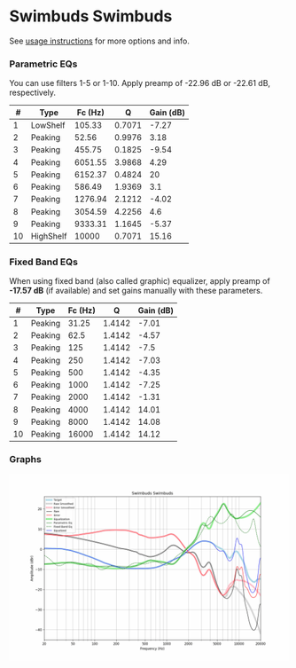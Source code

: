 # Swimbuds Swimbuds
See [usage instructions](https://github.com/jaakkopasanen/AutoEq#usage) for more options and info.

### Parametric EQs
You can use filters 1-5 or 1-10. Apply preamp of -22.96 dB or -22.61 dB, respectively.

|   # | Type      |   Fc (Hz) |      Q |   Gain (dB) |
|-----|-----------|-----------|--------|-------------|
|   1 | LowShelf  |    105.33 | 0.7071 |       -7.27 |
|   2 | Peaking   |     52.56 | 0.9976 |        3.18 |
|   3 | Peaking   |    455.75 | 0.1825 |       -9.54 |
|   4 | Peaking   |   6051.55 | 3.9868 |        4.29 |
|   5 | Peaking   |   6152.37 | 0.4824 |       20    |
|   6 | Peaking   |    586.49 | 1.9369 |        3.1  |
|   7 | Peaking   |   1276.94 | 2.1212 |       -4.02 |
|   8 | Peaking   |   3054.59 | 4.2256 |        4.6  |
|   9 | Peaking   |   9333.31 | 1.1645 |       -5.37 |
|  10 | HighShelf |  10000    | 0.7071 |       15.16 |

### Fixed Band EQs
When using fixed band (also called graphic) equalizer, apply preamp of **-17.57 dB** (if available) and set gains manually with these parameters.

|   # | Type    |   Fc (Hz) |      Q |   Gain (dB) |
|-----|---------|-----------|--------|-------------|
|   1 | Peaking |     31.25 | 1.4142 |       -7.01 |
|   2 | Peaking |     62.5  | 1.4142 |       -4.57 |
|   3 | Peaking |    125    | 1.4142 |       -7.5  |
|   4 | Peaking |    250    | 1.4142 |       -7.03 |
|   5 | Peaking |    500    | 1.4142 |       -4.35 |
|   6 | Peaking |   1000    | 1.4142 |       -7.25 |
|   7 | Peaking |   2000    | 1.4142 |       -1.31 |
|   8 | Peaking |   4000    | 1.4142 |       14.01 |
|   9 | Peaking |   8000    | 1.4142 |       14.08 |
|  10 | Peaking |  16000    | 1.4142 |       14.12 |

### Graphs
![](./Swimbuds%20Swimbuds.png)
